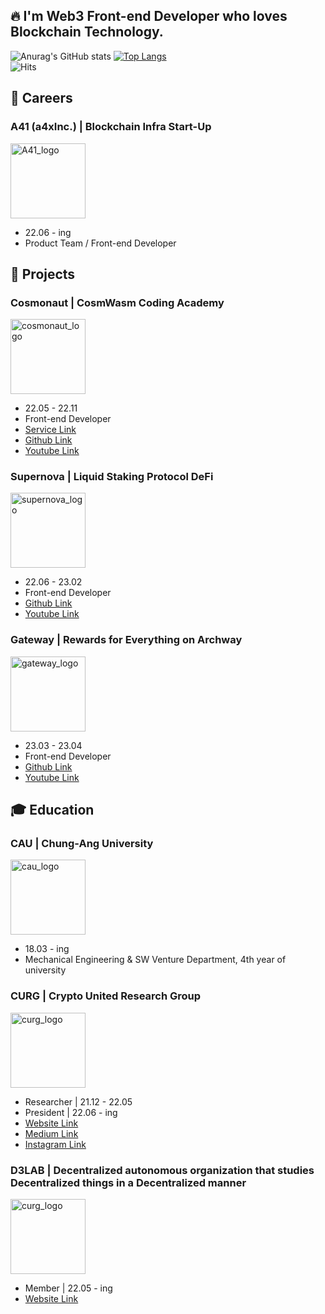 ## 🔥 I'm Web3 Front-end Developer who loves Blockchain Technology.
![Anurag's GitHub stats](https://github-readme-stats.vercel.app/api?username=scottXchoo&show_icons=true&theme=apprentice)
[![Top Langs](https://github-readme-stats.vercel.app/api/top-langs/?username=scottXchoo&layout=compact&theme=apprentice)](https://github.com/anuraghazra/github-readme-stats)
<br/>
![Hits](https://hits.seeyoufarm.com/api/count/incr/badge.svg?url=https%3A%2F%2Fgithub.com%2FscottXchoo&count_bg=%235CBC12&title_bg=%23555555&icon=tesla.svg&icon_color=%23FF3A3A&title=hits&edge_flat=false)

## 💼 Careers

### A41 (a4xInc.) | Blockchain Infra Start-Up
<img width="120" alt="A41_logo" src="https://user-images.githubusercontent.com/107841492/225515452-5934dc62-de9c-4e03-b3fd-383d57589a49.png">

- 22.06 - ing
- Product Team / Front-end Developer

## 📂 Projects

### Cosmonaut | CosmWasm Coding Academy
<img width="120" alt="cosmonaut_logo" src="https://user-images.githubusercontent.com/107841492/225515897-f22dcf3c-4ba1-42f6-b1e0-deb842a0d73b.png">

- 22.05 - 22.11
- Front-end Developer
- [Service Link](https://cosmonaut.cosmwasm.com/)
- [Github Link](https://github.com/scottXchoo/cosmonaut-frontend)
- [Youtube Link](https://youtu.be/D9PREmYUmrQ)

### Supernova | Liquid Staking Protocol DeFi
<img width="120" alt="supernova_logo" src="https://user-images.githubusercontent.com/107841492/225516446-306a33b1-79f8-4444-87ee-756aa0bc3fb7.png">

- 22.06 - 23.02
- Front-end Developer
- [Github Link](https://github.com/scottXchoo/supernova-frontend)
- [Youtube Link](https://youtu.be/VG-m5jsV0Ck)

### Gateway | Rewards for Everything on Archway
<img width="120" alt="gateway_logo" src="https://user-images.githubusercontent.com/107841492/236654754-bf141423-ff8f-4fcb-a1ea-c6c685d8a97c.png">

- 23.03 - 23.04
- Front-end Developer
- [Github Link](https://github.com/scottXchoo/gateway-frontend)
- [Youtube Link](https://youtu.be/RKFvcTzRr3Y)

## 🎓 Education

### CAU | Chung-Ang University
<img width="120" alt="cau_logo" src="https://user-images.githubusercontent.com/107841492/225519022-29c14be8-02ba-4c76-8628-a902009d8407.jpeg">

- 18.03 - ing
- Mechanical Engineering & SW Venture Department, 4th year of university

### CURG | Crypto United Research Group
<img width="120" alt="curg_logo" src="https://user-images.githubusercontent.com/107841492/225519688-c28336c0-c9c2-46a9-a081-fef192f945b9.jpg">

- Researcher | 21.12 - 22.05
- President | 22.06 - ing
- [Website Link](http://curg.xyz/)
- [Medium Link](https://medium.com/curg)
- [Instagram Link](https://www.instagram.com/curg.in.seoul/)

### D3LAB | Decentralized autonomous organization that studies Decentralized things in a Decentralized manner
<img width="120" alt="curg_logo" src="https://user-images.githubusercontent.com/107841492/236654831-29231c4c-8293-4080-85a0-20ff75976882.png">

- Member | 22.05 - ing
- [Website Link](http://d3lab.xyz/)
